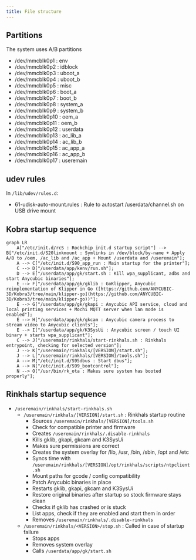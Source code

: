 ```yaml
---
title: File structure
---
```


## Partitions

The system uses A/B partitions

- /dev/mmcblk0p1 : env
- /dev/mmcblk0p2 : idblock
- /dev/mmcblk0p3 : uboot_a
- /dev/mmcblk0p4 : uboot_b
- /dev/mmcblk0p5 : misc
- /dev/mmcblk0p6 : boot_a
- /dev/mmcblk0p7 : boot_b
- /dev/mmcblk0p8 : system_a
- /dev/mmcblk0p9 : system_b
- /dev/mmcblk0p10 : oem_a
- /dev/mmcblk0p11 : oem_b
- /dev/mmcblk0p12 : userdata
- /dev/mmcblk0p13 : ac_lib_a
- /dev/mmcblk0p14 : ac_lib_b
- /dev/mmcblk0p15 : ac_app_a
- /dev/mmcblk0p16 : ac_app_b
- /dev/mmcblk0p17 : useremain

## udev rules

In `/lib/udev/rules.d`:
- 61-udisk-auto-mount.rules : Rule to autostart /userdata/channel.sh on USB drive mount

## Kobra startup sequence
```mermaid
graph LR
    A["/etc/init.d/rcS : Rockchip init.d startup script"] --> B["/etc/init.d/S20linkmount : Symlinks in /dev/block/by-name + Apply A/B to /oem, /ac_lib and /ac_app + Mount /userdata and /useremain"];
    A --> C["/etc/init.d/S90_app_run : Main startup for the printer"];
    C --> D["/userdata/app/kenv/run.sh"];
    D --> E["/userdata/app/gk/start.sh : Kill wpa_supplicant, adbs and start Anycubic binaries"];
    E --> F["/userdata/app/gk/gklib : GoKlipper, Anycubic reimplementation of Klipper in Go ([https://github.com/ANYCUBIC-3D/Kobra3/tree/main/klipper-go](https://github.com/ANYCUBIC-3D/Kobra3/tree/main/klipper-go))"];
    E --> G["/userdata/app/gk/gkapi : Anycubic API service, cloud and local printing services + Mochi MQTT server when lan mode is enabled"];
    E --> H["/userdata/app/gk/gkcam : Anycubic camera process to stream video to Anycubic clients"];
    E --> I["/userdata/app/gk/K3SysUi : Anycubic screen / touch UI binary + starts wpa_supplicant"];
    C --> J["/useremain/rinkhals/start-rinkhals.sh : Rinkhals entrypoint, checking for selected version"];
    J --> K["/useremain/rinkhals/[VERSION]/start.sh"];
    J --> L["/useremain/rinkhals/[VERSION]/tools.sh"];
    A --> M["/etc/init.d/S95dbus : Start dbus"];
    A --> N["/etc/init.d/S99_bootcontrol"];
    N --> O["/usr/bin/rk_ota : Makes sure system has booted properly"];
```

## Rinkhals startup sequence

* `/useremain/rinkhals/start-rinkhals.sh`
    * `/useremain/rinkhals/[VERSION]/start.sh` : Rinkhals startup routine
        * Sources `/useremain/rinkhals/[VERSION]/tools.sh`
        * Check for compatible printer and firmware
        * Creates `/useremain/rinkhals/.disable-rinkhals`
        * Kills gklib, gkapi, gkcam and K3SysUi
        * Makes sure permissions are correct
        * Creates the system overlay for /lib, /usr, /bin, /sbin, /opt and /etc
        * Syncs time with `/useremain/rinkhals/[VERSION]/opt/rinkhals/scripts/ntpclient.sh`
        * Mount paths for gcode / config compatibility
        * Patch Anycubic binaries in place
        * Restarts gklib, gkapi, gkcam and K3SysUi
        * Restore original binaries after startup so stock firmware stays clean
        * Checks if gklib has crashed or is stuck
        * List apps, check if they are enabled and start them in order
        * Removes `/useremain/rinkhals/.disable-rinkhals`
    * `/useremain/rinkhals/<VERSION>/stop.sh` : Called in case of startup failure
        * Stops apps
        * Removes system overlay
        * Calls `/userdata/app/gk/start.sh`